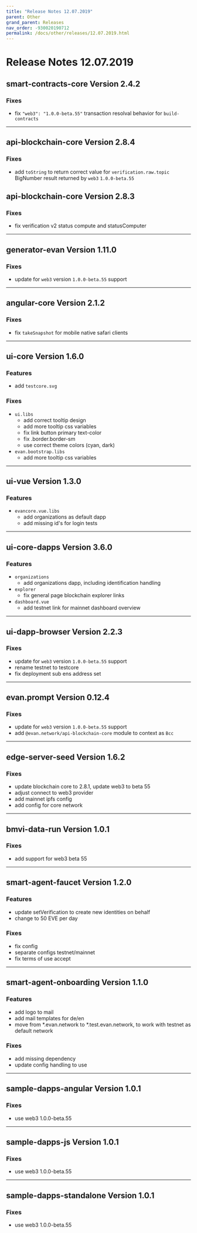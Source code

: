 ```yaml
---
title: "Release Notes 12.07.2019"
parent: Other
grand_parent: Releases
nav_order: -930020190712
permalink: /docs/other/releases/12.07.2019.html
---
```


# Release Notes 12.07.2019

## smart-contracts-core Version 2.4.2
### Fixes
- fix `"web3": "1.0.0-beta.55"` transaction resolval behavior for `build-contracts`

-------------

## api-blockchain-core Version 2.8.4
### Fixes
- add `toString` to return correct value for `verification.raw.topic` BigNumber result returned by `web3` `1.0.0-beta.55` 

## api-blockchain-core Version 2.8.3
### Fixes
- fix verification v2 status compute and statusComputer

-------------

## generator-evan Version 1.11.0
### Fixes
- update for `web3` version `1.0.0-beta.55` support

-------------

## angular-core Version 2.1.2
### Fixes
- fix `takeSnapshot` for mobile native safari clients 

-------------

## ui-core Version 1.6.0
### Features
- add `testcore.svg`

### Fixes
- `ui.libs`
  - add correct tooltip design
  - add more tooltip css variables
  - fix link button primary text-color
  - fix .border.border-sm
  - use correct theme colors (cyan, dark)
- `evan.bootstrap.libs`
  - add more tooltip css variables

-------------

## ui-vue Version 1.3.0
### Features
- `evancore.vue.libs`
  - add organizations as default dapp
  - add missing id's for login tests

-------------

## ui-core-dapps Version 3.6.0
### Features
- `organizations`
  - add organizations dapp, including identification handling
- `explorer`
  - fix general page blockchain explorer links
- `dashboard.vue`
  - add testnet link for mainnet dashboard overview

-------------

## ui-dapp-browser Version 2.2.3
### Fixes
- update for `web3` version `1.0.0-beta.55` support
- rename testnet to testcore
- fix deployment sub ens address set

-------------

## evan.prompt Version 0.12.4
### Fixes
- update for `web3` version `1.0.0-beta.55` support
- add `@evan.network/api-blockchain-core` module to context as `Bcc`

-------------

## edge-server-seed Version 1.6.2
### Fixes
- update blockchain core to 2.8.1, update web3 to beta 55
- adjust connect to web3 provider
- add mainnet ipfs config
- add config for core network

-------------

## bmvi-data-run Version 1.0.1
### Fixes
- add support for web3 beta 55

-------------

## smart-agent-faucet Version 1.2.0
### Features
- update setVerification to create new identities on behalf
- change to 50 EVE per day

### Fixes
- fix config
- separate configs testnet/mainnet
- fix terms of use accept

-------------

## smart-agent-onboarding Version 1.1.0
### Features
- add logo to mail
- add mail templates for de/en
- move from *.evan.network to *.test.evan.network, to work with testnet as default network

### Fixes
- add missing dependency
- update config handling to use

-------------

## sample-dapps-angular Version 1.0.1
### Fixes
- use web3 1.0.0-beta.55

-------------

## sample-dapps-js Version 1.0.1
### Fixes
- use web3 1.0.0-beta.55

-------------

## sample-dapps-standalone Version 1.0.1
### Fixes
- use web3 1.0.0-beta.55
